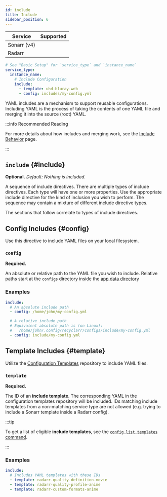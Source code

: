 ```yaml
---
id: include
title: Include
sidebar_position: 6
---
```


| Service     |                        Supported                         |
| ----------- | :------------------------------------------------------: |
| Sonarr (v4) | <icon icon="mdi:check-bold" height="24" color="green" /> |
| Radarr      | <icon icon="mdi:check-bold" height="24" color="green" /> |

```yml
# See "Basic Setup" for `service_type` and `instance_name`
service_type:
  instance_name:
    # Include Configuration
    include:
      - template: uhd-bluray-web
      - config: includes/my-config.yml
```

YAML includes are a mechanism to support reusable configurations. Including YAML is the process of
taking the contents of one YAML file and merging it into the source (root) YAML.

:::info Recommended Reading

For more details about how includes and merging work, see the [Include Behavior] page.

[Include Behavior]: /behavior/include.md

:::

## `include` {#include}

**Optional.** *Default: Nothing is included.*

A sequence of include directives. There are multiple types of include directives. Each type will
have one or more properties. Use the appropriate include directive for the kind of inclusion you
wish to perform. The sequence may contain a mixture of different include directive types.

The sections that follow correlate to types of include directives.

## Config Includes {#config}

Use this directive to include YAML files on your local filesystem.

### `config`

**Required.**

An absolute or relative path to the YAML file you wish to include. Relative paths start at the
`configs` directory inside the [app data directory][appdata]

[appdata]: /file-structure.md#appdata-directory

### Examples

```yml
include:
  # An absolute include path
  - config: /home/john/my-config.yml

  # A relative include path
  # Equivalent absolute path is (on Linux):
  #   /home/john/.config/recyclarr/configs/include/my-config.yml
  - config: include/my-config.yml
```

## Template Includes {#template}

Utilize the [Configuration Templates][templates] repository to include YAML files.

[templates]: https://github.com/recyclarr/config-templates

### `template`

**Required.**

The ID of an **include template**. The corresponding YAML in the configuration templates repository
will be included. IDs matching include templates from a non-matching service type are not allowed
(e.g. trying to include a Sonarr template inside a Radarr config).

:::tip

To get a list of eligible **include templates**, see the [`config list templates` command][list].

[list]: /cli/config/list/config-list-templates.md#include

:::

### Examples

```yml
include:
  # Includes YAML templates with these IDs
  - template: radarr-quality-definition-movie
  - template: radarr-quality-profile-anime
  - template: radarr-custom-formats-anime
```
